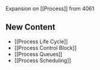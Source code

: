 Expansion on [[Process]] from 4061

## New Content
- [[Process Life Cycle]]
- [[Process Control Block]]
- [[Process Queues]]
- [[Process Scheduling]]